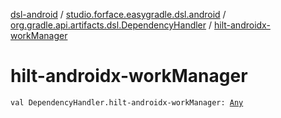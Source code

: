 [dsl-android](../../index.md) / [studio.forface.easygradle.dsl.android](../index.md) / [org.gradle.api.artifacts.dsl.DependencyHandler](index.md) / [hilt-androidx-workManager](./hilt-androidx-work-manager.md)

# hilt-androidx-workManager

`val DependencyHandler.hilt-androidx-workManager: `[`Any`](https://kotlinlang.org/api/latest/jvm/stdlib/kotlin/-any/index.html)